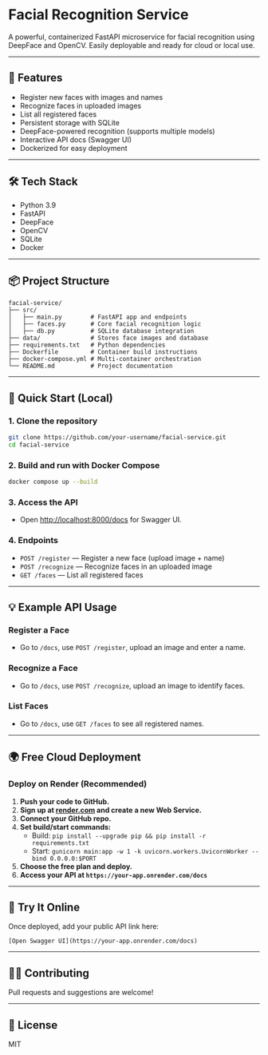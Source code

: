 # Facial Recognition Service

A powerful, containerized FastAPI microservice for facial recognition using DeepFace and OpenCV. Easily deployable and ready for cloud or local use.

---

## 🌟 Features
- Register new faces with images and names
- Recognize faces in uploaded images
- List all registered faces
- Persistent storage with SQLite
- DeepFace-powered recognition (supports multiple models)
- Interactive API docs (Swagger UI)
- Dockerized for easy deployment

---

## 🛠️ Tech Stack
- Python 3.9
- FastAPI
- DeepFace
- OpenCV
- SQLite
- Docker

---

## 📦 Project Structure
```
facial-service/
├── src/
│   ├── main.py        # FastAPI app and endpoints
│   ├── faces.py       # Core facial recognition logic
│   ├── db.py          # SQLite database integration
├── data/              # Stores face images and database
├── requirements.txt   # Python dependencies
├── Dockerfile         # Container build instructions
├── docker-compose.yml # Multi-container orchestration
└── README.md          # Project documentation
```

---

## 🚀 Quick Start (Local)

### 1. Clone the repository
```sh
git clone https://github.com/your-username/facial-service.git
cd facial-service
```

### 2. Build and run with Docker Compose
```sh
docker compose up --build
```

### 3. Access the API
- Open [http://localhost:8000/docs](http://localhost:8000/docs) for Swagger UI.

### 4. Endpoints
- `POST /register` — Register a new face (upload image + name)
- `POST /recognize` — Recognize faces in an uploaded image
- `GET /faces` — List all registered faces

---

## 💡 Example API Usage

### Register a Face
- Go to `/docs`, use `POST /register`, upload an image and enter a name.

### Recognize a Face
- Go to `/docs`, use `POST /recognize`, upload an image to identify faces.

### List Faces
- Go to `/docs`, use `GET /faces` to see all registered names.

---

## 🌍 Free Cloud Deployment

### Deploy on Render (Recommended)
1. **Push your code to GitHub.**
2. **Sign up at [render.com](https://render.com) and create a new Web Service.**
3. **Connect your GitHub repo.**
4. **Set build/start commands:**
   - Build: `pip install --upgrade pip && pip install -r requirements.txt`
   - Start: `gunicorn main:app -w 1 -k uvicorn.workers.UvicornWorker --bind 0.0.0.0:$PORT`
5. **Choose the free plan and deploy.**
6. **Access your API at `https://your-app.onrender.com/docs`**

---

## 📢 Try It Online
Once deployed, add your public API link here:
```
[Open Swagger UI](https://your-app.onrender.com/docs)
```

---

## 🧑‍💻 Contributing
Pull requests and suggestions are welcome!

---

## 📄 License
MIT
